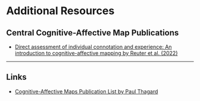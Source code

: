 Additional Resources
=====

Central Cognitive-Affective Map Publications
------------

* <a href="https://www.cambridge.org/core/product/identifier/S0730938421000319/type/journal_article" target="_blank"> Direct assessment of individual connotation and experience: An introduction to cognitive-affective mapping by Reuter et al. (2022) </a>


***
Links
------------

* <a href="https://paulthagard.com/links/cognitive-affective-maps/" target="_blank"> Cognitive-Affective Maps Publication List by Paul Thagard </a>

